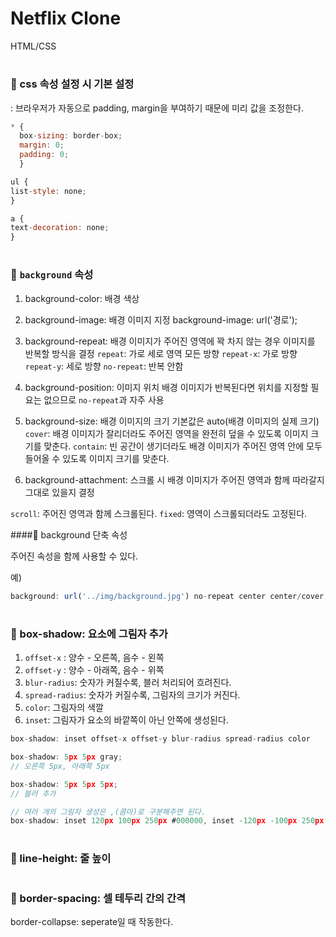 # Netflix Clone

HTML/CSS

# <h3>🔗 css 속성 설정 시 기본 설정

: 브라우저가 자동으로 padding, margin을 부여하기 때문에 미리 값을 조정한다.

```javascript
* {
  box-sizing: border-box;
  margin: 0;
  padding: 0;
  }

ul {
list-style: none;
}

a {
text-decoration: none;
}
```

# <h3>🔗 `background` 속성

1. background-color: 배경 색상

2. background-image: 배경 이미지 지정
   background-image: url('경로');

3. background-repeat: 배경 이미지가 주어진 영역에 꽉 차지 않는 경우 이미지를 반복할 방식을 결정
   `repeat`: 가로 세로 영역 모든 방향
   `repeat-x`: 가로 방향
   `repeat-y`: 세로 방향
   `no-repeat`: 반복 안함

4. background-position: 이미지 위치
   배경 이미지가 반복된다면 위치를 지정할 필요는 없으므로 `no-repeat`과 자주 사용

5. background-size: 배경 이미지의 크기
   기본값은 auto(배경 이미지의 실제 크기)
   `cover`: 배경 이미지가 잘리더라도 주어진 영역을 완전히 덮을 수 있도록 이미지 크기를 맞춘다.
   `contain`: 빈 공간이 생기더라도 배경 이미지가 주어진 영역 안에 모두 들어올 수 있도록 이미지 크기를 맞춘다.

6. background-attachment: 스크롤 시 배경 이미지가 주어진 영역과 함께 따라갈지 그대로 있을지 결정

`scroll`: 주어진 영역과 함께 스크롤된다.
`fixed`: 영역이 스크롤되더라도 고정된다.

####🔗 background 단축 속성

주어진 속성을 함께 사용할 수 있다.

예)

```javascript
background: url('../img/background.jpg') no-repeat center center/cover;
```

# <h3>🔗 box-shadow: 요소에 그림자 추가

1. `offset-x` : 양수 - 오른쪽, 음수 - 왼쪽
2. `offset-y` : 양수 - 아래쪽, 음수 - 위쪽
3. `blur-radius`: 숫자가 커질수록, 블러 처리되어 흐려진다.
4. `spread-radius`: 숫자가 커질수록, 그림자의 크기가 커진다.
5. `color`: 그림자의 색깔
6. `inset`: 그림자가 요소의 바깥쪽이 아닌 안쪽에 생성된다.

```javascript
box-shadow: inset offset-x offset-y blur-radius spread-radius color

box-shadow: 5px 5px gray;
// 오른쪽 5px, 아래쪽 5px

box-shadow: 5px 5px 5px;
// 블러 추가

// 여러 개의 그림자 생성은 ,(콤마)로 구분해주면 된다.
box-shadow: inset 120px 100px 250px #000000, inset -120px -100px 250px #000000;
```

# <h3>🔗 line-height: 줄 높이

# <h3>🔗 border-spacing: 셀 테두리 간의 간격
border-collapse: seperate일 때 작동한다.
